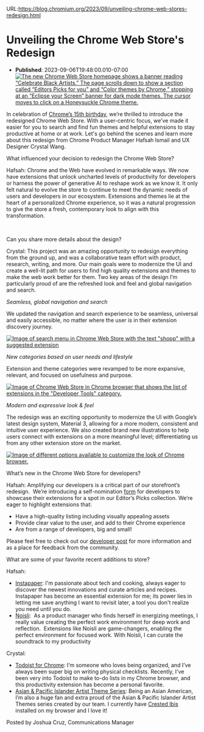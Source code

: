 URL:https://blog.chromium.org/2023/09/unveiling-chrome-web-stores-redesign.html
# Unveiling the Chrome Web Store's Redesign
- **Published**: 2023-09-06T19:48:00.010-07:00
[![The new Chrome Web Store homepage shows a banner reading “Celebrate Black Artists.” The page scrolls down to show a section called “Editors Picks for you” and “Color themes by Chrome,” stopping at an “Eclipse your Screen” banner for dark mode themes. The cursor moves to click on a Honeysuckle Chrome theme.](https://blogger.googleusercontent.com/img/b/R29vZ2xl/AVvXsEg60tJtdXu_3-dSau-1mnXM-w2IXnDvVn68UCGahSCAC6sF-S1XlOyIjhhZ3VUeTiVHQeo4XZicBrB8jnF7WuJTHUyEJyhHk3sji5YmGuTgzerSvVWqEvIUTjrmQ6C2ob3CY3nijW4UN9ZATpMqO2VZS-lmDHXw_3e6z4OwbGe68Wd6W_5-KPPoOTLG09un/s16000/Hero%20Image.png)](https://blogger.googleusercontent.com/img/b/R29vZ2xl/AVvXsEg60tJtdXu_3-dSau-1mnXM-w2IXnDvVn68UCGahSCAC6sF-S1XlOyIjhhZ3VUeTiVHQeo4XZicBrB8jnF7WuJTHUyEJyhHk3sji5YmGuTgzerSvVWqEvIUTjrmQ6C2ob3CY3nijW4UN9ZATpMqO2VZS-lmDHXw_3e6z4OwbGe68Wd6W_5-KPPoOTLG09un/s1930/Hero%20Image.png)

  
  

In celebration of [Chrome’s 15th birthday](https://blog.google/products/chrome/Google-chrome-new-features-redesign-2023/), we’re thrilled to introduce the redesigned Chrome Web Store. With a user-centric focus, we’ve made it easier for you to search and find fun themes and helpful extensions to stay productive at home or at work. Let's go behind the scenes and learn more about this redesign from Chrome Product Manager Hafsah Ismail and UX Designer Crystal Wang.

  

What influenced your decision to redesign the Chrome Web Store?

Hafsah: Chrome and the Web have evolved in remarkable ways. We now have extensions that unlock uncharted levels of productivity for developers or harness the power of generative AI to reshape work as we know it. It only felt natural to evolve the store to continue to meet the dynamic needs of users and developers in our ecosystem. Extensions and themes lie at the heart of a personalized Chrome experience, so it was a natural progression to give the store a fresh, contemporary look to align with this transformation.

 

  

Can you share more details about the design?

Crystal: This project was an amazing opportunity to redesign everything from the ground up, and was a collaborative team effort with product, research, writing, and more. Our main goals were to modernize the UI and create a well-lit path for users to find high quality extensions and themes to make the web work better for them. Two key areas of the design I’m particularly proud of are the refreshed look and feel and global navigation and search.

  

*Seamless, global navigation and search*

We updated the navigation and search experience to be seamless, universal and easily accessible, no matter where the user is in their extension discovery journey.

[![Image of search menu in Chrome Web Store with the text "shopp" with a suggested extension](https://blogger.googleusercontent.com/img/b/R29vZ2xl/AVvXsEjQM1IVLx9G_7gvASJdMUWntItsLUKumMrrxVcmjIlI_K1p8ZULtHYtFnd4Lrbsc5FsFQbITDeKMb2n_Mnbzcr1cXkzr6wCV_tnQ6BNJs6xY9ZaIJRTYVJ922Nq1AzG8NoYYU85fAHwd5fiSfJ9LcBRcrOo2XPCsEN9PJIb1srx7_EuHR_HB70M5-j9GBNf/s16000/Search%20Suggest%20Image.png)](https://blogger.googleusercontent.com/img/b/R29vZ2xl/AVvXsEjQM1IVLx9G_7gvASJdMUWntItsLUKumMrrxVcmjIlI_K1p8ZULtHYtFnd4Lrbsc5FsFQbITDeKMb2n_Mnbzcr1cXkzr6wCV_tnQ6BNJs6xY9ZaIJRTYVJ922Nq1AzG8NoYYU85fAHwd5fiSfJ9LcBRcrOo2XPCsEN9PJIb1srx7_EuHR_HB70M5-j9GBNf/s1930/Search%20Suggest%20Image.png)

  

*New categories based on user needs and lifestyle*

Extension and theme categories were revamped to be more expansive, relevant, and focused on usefulness and purpose.

[![Image of Chrome Web Store in Chrome browser that shows the list of extensions in the "Developer Tools" category.](https://blogger.googleusercontent.com/img/b/R29vZ2xl/AVvXsEihyCx5Nx6XioKhmVgGoeiHRu2EOSfgbPURwnuoJ9z7Ba1wyoS0wXbW8AZ05PxfbdzFwTHkMSkxokk9FyMG3BCqOVXL8F1cWS74SSyxHjlZw9_tyDz4k24SgOQmzFz5K4dK7-Sy-eQVGu-T-H0m9tiY8ccwKecwuLe49KRfGgig7U6KsztjFnQZmCIoIZfN/s16000/Developer%20Tools%20Image.png)](https://blogger.googleusercontent.com/img/b/R29vZ2xl/AVvXsEihyCx5Nx6XioKhmVgGoeiHRu2EOSfgbPURwnuoJ9z7Ba1wyoS0wXbW8AZ05PxfbdzFwTHkMSkxokk9FyMG3BCqOVXL8F1cWS74SSyxHjlZw9_tyDz4k24SgOQmzFz5K4dK7-Sy-eQVGu-T-H0m9tiY8ccwKecwuLe49KRfGgig7U6KsztjFnQZmCIoIZfN/s1930/Developer%20Tools%20Image.png)

  

*Modern and expressive look & feel*

The redesign was an exciting opportunity to modernize the UI with Google’s latest design system, Material 3, allowing for a more modern, consistent and intuitive user experience. We also created brand new illustrations to help users connect with extensions on a more meaningful level; differentiating us from any other extension store on the market. 

[![Image of different options available to customize the look of Chrome browser.](https://blogger.googleusercontent.com/img/b/R29vZ2xl/AVvXsEidza1W5CQAUvR6c2MzdsZytObA-Okh7L71d_jz7HpHt1pgPpgWbOnkczw59v6J1Adfz9yXaMevL39Gw_JmProHOab5ckQGszxlSAERBapxrYM53PlQzDs5NhLQmACLpysaAKCzQfc-9tZcyIfvV2sgz9zQXjZ1KnhJbtiAsueRrTYDCReRcjn7bCbV1jld/s16000/Banners%20Image.png)](https://blogger.googleusercontent.com/img/b/R29vZ2xl/AVvXsEidza1W5CQAUvR6c2MzdsZytObA-Okh7L71d_jz7HpHt1pgPpgWbOnkczw59v6J1Adfz9yXaMevL39Gw_JmProHOab5ckQGszxlSAERBapxrYM53PlQzDs5NhLQmACLpysaAKCzQfc-9tZcyIfvV2sgz9zQXjZ1KnhJbtiAsueRrTYDCReRcjn7bCbV1jld/s1930/Banners%20Image.png)

  

What’s new in the Chrome Web Store for developers?

Hafsah: Amplifying our developers is a critical part of our storefront’s redesign.  We’re introducing a self-nomination [form](https://docs.google.com/forms/d/e/1FAIpQLSf4goBOeJDSVwp7xGCZw5vORovPOBhCv_kWM-VXWDhSA0NUQg/viewform?resourcekey=0-O0vYEnpiOPuZemhIBKUXMA) for developers to showcase their extensions for a spot in our Editor’s Picks collection. We’re eager to highlight extensions that:

  

* Have a high-quality listing including visually appealing assets
* Provide clear value to the user, and add to their Chrome experience
* Are from a range of developers, big and small!

  

Please feel free to check out our [developer post](https://groups.google.com/a/chromium.org/g/chromium-extensions/c/9lc7Prf9vLk/m/fmsUd2LZAQAJ) for more information and as a place for feedback from the community. 

  

What are some of your favorite recent additions to store? 

Hafsah:

* [Instapaper](https://chromewebstore.google.com/detail/instapaper/ldjkgaaoikpmhmkelcgkgacicjfbofhh): I'm passionate about tech and cooking, always eager to discover the newest innovations and curate articles and recipes. Instapaper has become an essential extension for me; its power lies in letting me save anything I want to revisit later, a tool you don't realize you need until you do.
* [Noisli](https://chromewebstore.google.com/detail/noisli/klejemegaoblahjdpcajmpcnjjmkmkkf):  As a product manager who finds herself in energizing meetings, I really value creating the perfect work environment for deep work and reflection.  Extensions like Noisli are game-changers, enabling the perfect environment for focused work. With Noisli, I can curate the soundtrack to my productivity

  

Crystal:

* [Todoist for Chrome](https://chromewebstore.google.com/detail/todoist-for-chrome/jldhpllghnbhlbpcmnajkpdmadaolakh): I’m someone who loves being organized, and I’ve always been super big on writing physical checklists. Recently, I’ve been very into Todoist to make to-do lists in my Chrome browser, and this productivity extension has become a personal favorite.
* [Asian & Pacific Islander Artist Theme Series](https://chromewebstore.google.com/collection/apahm_2023): Being an Asian American, I’m also a huge fan and extra proud of the Asian & Pacific Islander Artist Themes series created by our team. I currently have [Crested Ibis](https://chromewebstore.google.com/detail/%E6%9C%B1%E9%B9%AE-crested-ibis/fpajhaoilojidmakilnibmbbgpjlbkhj) installed on my browser and I love it!

  

Posted by Joshua Cruz, Communications Manager 